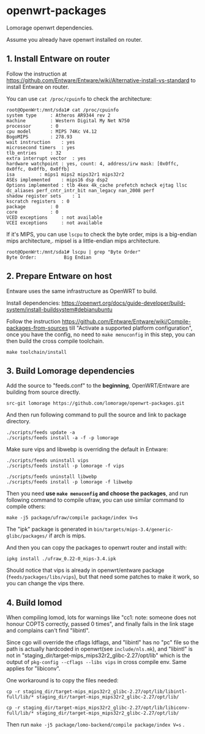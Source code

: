# openwrt-packages
Lomorage openwrt dependencies.

Assume you already have openwrt installed on router.

## 1. Install Entware on router

Follow the instruction at https://github.com/Entware/Entware/wiki/Alternative-install-vs-standard to install Entware on router.

You can use `cat /proc/cpuinfo` to check the architecture:

```
root@OpenWrt:/mnt/sda1# cat /proc/cpuinfo 
system type		: Atheros AR9344 rev 2
machine			: Western Digital My Net N750
processor		: 0
cpu model		: MIPS 74Kc V4.12
BogoMIPS		: 278.93
wait instruction	: yes
microsecond timers	: yes
tlb_entries		: 32
extra interrupt vector	: yes
hardware watchpoint	: yes, count: 4, address/irw mask: [0x0ffc, 0x0ffc, 0x0ffb, 0x0ffb]
isa			: mips1 mips2 mips32r1 mips32r2
ASEs implemented	: mips16 dsp dsp2
Options implemented	: tlb 4kex 4k_cache prefetch mcheck ejtag llsc dc_aliases perf_cntr_intr_bit nan_legacy nan_2008 perf
shadow register sets	: 1
kscratch registers	: 0
package			: 0
core			: 0
VCED exceptions		: not available
VCEI exceptions		: not available
```

 If it's MIPS, you can use `lscpu` to check the byte order, mips is a big-endian mips architecture,. mipsel is a little-endian mips architecture.

```
root@OpenWrt:/mnt/sda1# lscpu | grep "Byte Order"
Byte Order:          Big Endian
```

## 2.  Prepare Entware on host

Entware uses the same infrastructure as OpenWRT to build.

Install dependencies: https://openwrt.org/docs/guide-developer/build-system/install-buildsystem#debianubuntu

Follow the instruction https://github.com/Entware/Entware/wiki/Compile-packages-from-sources till "Activate a supported platform configuration",  once you have the config, no need to `make menuconfig` in this step, you can then build the cross compile toolchain.

```
make toolchain/install
```

## 3. Build Lomorage dependencies

Add the source to "feeds.conf" to the **beginning**,  OpenWRT/Entware are building from source directly. 

```
src-git lomorage https://github.com/lomorage/openwrt-packages.git
```

And then run following command to pull the source and link to package directory.

```
./scripts/feeds update -a
./scripts/feeds install -a -f -p lomorage
```

Make sure vips and libwebp is overriding the default in Entware:

```
./scripts/feeds uninstall vips
./scripts/feeds install -p lomorage -f vips

./scripts/feeds uninstall libwebp
./scripts/feeds install -p lomorage -f libwebp
```

Then you need **use `make menuconfig` and choose the packages**, and run following command to compile ufraw, you can use similar command to compile others:

```
make -j5 package/ufraw/compile package/index V=s
```

The "ipk" package is generated in `bin/targets/mips-3.4/generic-glibc/packages/` if arch is mips.

And then you can copy the packages to openwrt router and install with:

```
ipkg install ./ufraw_0.22-0_mips-3.4.ipk
```

Should notice that vips is already in openwrt/entware package (`feeds/packages/libs/vips`), but that need some patches to make it work, so you can change the vips there.

## 4. Build lomod

When compiling lomod, lots for warnings like "cc1: note: someone does not honour COPTS correctly, passed 0 times", and finally fails in the link stage and complains can't find "libintl".

Since cgo will override the cflags ldflags, and "libintl" has no "pc" file so the path is actually hardcoded in openwrt(see `include/nls.mk`), and "libintl" is not in "staging_dir/target-mips_mips32r2_glibc-2.27/opt/lib" which is the output of `pkg-config --cflags --libs vips` in cross compile env. Same applies for "libiconv".

One workaround is to copy the files needed:

```
cp -r staging_dir/target-mips_mips32r2_glibc-2.27/opt/lib/libintl-full/lib/* staging_dir/target-mips_mips32r2_glibc-2.27/opt/lib/

cp -r staging_dir/target-mips_mips32r2_glibc-2.27/opt/lib/libiconv-full/lib/* staging_dir/target-mips_mips32r2_glibc-2.27/opt/lib/
```

Then run `make -j5 package/lomo-backend/compile package/index V=s` .